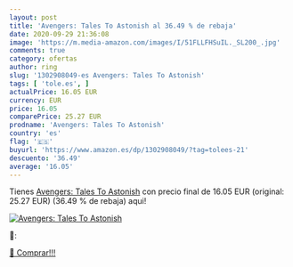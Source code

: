 ```yaml
---
layout: post
title: 'Avengers: Tales To Astonish al 36.49 % de rebaja'
date: 2020-09-29 21:36:08
image: 'https://m.media-amazon.com/images/I/51FLLFHSuIL._SL200_.jpg'
comments: true
category: ofertas
author: ring
slug: '1302908049-es Avengers: Tales To Astonish'
tags: [ 'tole.es', ]
actualPrice: 16.05 EUR
currency: EUR
price: 16.05
comparePrice: 25.27 EUR
prodname: 'Avengers: Tales To Astonish'
country: 'es'
flag: '🇪🇸'
buyurl: 'https://www.amazon.es/dp/1302908049/?tag=tolees-21'
descuento: '36.49'
average: '16.05'
---
```


Tienes [Avengers: Tales To Astonish](https://www.amazon.es/dp/1302908049/?tag=tolees-21) con precio final de  16.05 EUR (original: 25.27 EUR) (36.49 %  de rebaja) aqui!

[![Avengers: Tales To Astonish](https://m.media-amazon.com/images/I/51FLLFHSuIL._SL200_.jpg)](https://www.amazon.es/dp/1302908049/?tag=tolees-21)

🔎:


[🛒 Comprar!!!](https://www.amazon.es/dp/1302908049/?tag=tolees-21)
